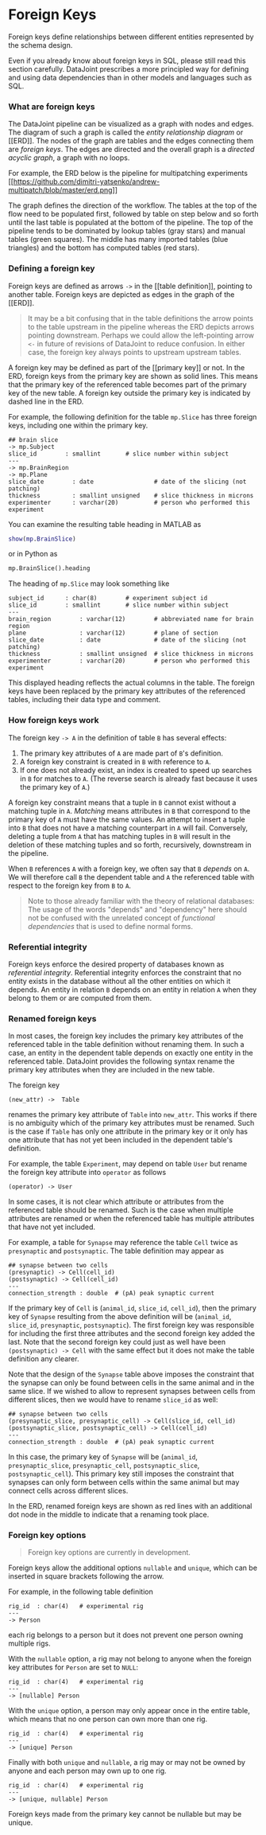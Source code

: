 # Foreign Keys

Foreign keys define relationships between different entities represented by the schema design.  

Even if you already know about foreign keys in SQL, please still read this section carefully.  DataJoint prescribes a more principled way for defining and using data dependencies than in other models and languages such as SQL.  

### What are foreign keys
The DataJoint pipeline can be visualized as a graph with nodes and edges.  The diagram of such a graph is called the *entity relationship diagram* or [[ERD]].  The nodes of the graph are tables and the edges connecting them are *foreign keys*.  The edges are directed and the overall graph is a *directed acyclic graph*, a graph with no loops. 

For example, the ERD below is the pipeline for multipatching experiments
[[https://github.com/dimitri-yatsenko/andrew-multipatch/blob/master/erd.png]]

The graph defines the direction of the workflow. The tables at the top of the flow need to be populated first, followed by table on step below and so forth until the last table is populated at the bottom of the pipeline.  The top of the pipeline tends to be dominated by lookup tables (gray stars) and manual tables (green squares).  The middle has many imported tables (blue triangles) and the bottom has computed tables (red stars).

### Defining a foreign key
Foreign keys are defined as arrows `->` in the [[table definition]], pointing to another table.  Foreign keys are depicted as edges in the graph of the [[ERD]]. 

> It may be a bit confusing that in the table definitions the arrow points to the table upstream in the pipeline whereas the ERD depicts arrows pointing downstream. Perhaps we could allow the left-pointing arrow `<-` in future of revisions of DataJoint to reduce confusion.  In either case, the foreign key always points to upstream upstream tables. 

A foreign key may be defined as part of the [[primary key]] or not.  In the ERD, foreign keys from the primary key are shown as solid lines. This means that the primary key of the referenced table becomes part of the primary key of the new table. A foreign key outside the primary key is indicated by dashed line in the ERD.

For example, the following definition for the table `mp.Slice` has three foreign keys, including one within the primary key.
```
## brain slice 
-> mp.Subject
slice_id        : smallint       # slice number within subject
---
-> mp.BrainRegion
-> mp.Plane
slice_date        : date                 # date of the slicing (not patching)
thickness         : smallint unsigned    # slice thickness in microns
experimenter      : varchar(20)          # person who performed this experiment 
```
You can examine the resulting table heading in MATLAB as 
```matlab
show(mp.BrainSlice)
```
or in Python as 
```python
mp.BrainSlice().heading
```
The heading of `mp.Slice` may look something like 
```
subject_id      : char(8)        # experiment subject id
slice_id        : smallint       # slice number within subject
---
brain_region        : varchar(12)        # abbreviated name for brain region
plane               : varchar(12)        # plane of section
slice_date          : date               # date of the slicing (not patching)
thickness           : smallint unsigned  # slice thickness in microns
experimenter        : varchar(20)        # person who performed this experiment 
```
This displayed heading reflects the actual columns in the table.  The foreign keys have been replaced by the primary key attributes of the referenced tables, including their data type and comment.

### How foreign keys work
The foreign key `-> A` in the definition of table `B` has several effects:
1. The primary key attributes of `A` are made part of `B`'s definition.
2. A foreign key constraint is created in `B` with reference to `A`.
3. If one does not already exist, an index is created to speed up searches in `B` for matches to `A`.  (The reverse search is already fast because it uses the primary key of `A`.)

A foreign key constraint means that a tuple in `B` cannot exist without a matching tuple in `A`.  *Matching* means attributes in `B` that correspond to the primary key of `A` must have the same values.  An attempt to insert a tuple into `B` that does not have a matching counterpart in `A` will fail.  Conversely, deleting a tuple from `A` that has matching tuples in `B` will result in the deletion of these matching tuples and so forth, recursively, downstream in the pipeline. 

When `B` references `A` with a foreign key, we often say that `B` *depends* on `A`.  We will therefore call `B` the dependent table and `A` the referenced table with respect to the foreign key from `B` to `A`.

> Note to those already familiar with the theory of relational databases: The usage of the words "depends" and "dependency" here should not be confused with the unrelated concept of *functional dependencies* that is used to define normal forms.

### Referential integrity
Foreign keys enforce the desired property of databases known as *referential integrity*.  Referential integrity enforces the constraint that no entity exists in the database without all the other entities on which it depends. An entity in relation `B` depends on an entity in relation `A` when they belong to them or are computed from them. 
 
### Renamed foreign keys
In most cases, the foreign key includes the primary key attributes of the referenced table in the table definition without renaming them.  In such a case, an entity in the dependent table depends on exactly one entity in the referenced table.  DataJoint provides the following syntax rename the primary key attributes when they are included in the new table.  

The foreign key
```
(new_attr) ->  Table
```
renames the primary key attribute of `Table` into `new_attr`.  This works if there is no ambiguity which of the primary key attributes must be renamed.  Such is the case if `Table` has only one attribute in the primary key or it only has one attribute that has not yet been included in the dependent table's definition.

For example, the table `Experiment`, may depend on table `User` but rename the foreign key attribute into `operator` as follows
```
(operator) -> User
```

In some cases, it is not clear which attribute or attributes from the referenced table should be renamed.  Such is the case when multiple attributes are renamed or when the referenced table has multiple attributes that have not yet included.

For example, a table for `Synapse` may reference the table `Cell` twice as `presynaptic` and `postsynaptic`. The table definition may appear as
```
## synapse between two cells
(presynaptic) -> Cell(cell_id)
(postsynaptic) -> Cell(cell_id)
---
connection_strength : double  # (pA) peak synaptic current
```
If the primary key of `Cell` is (`animal_id`, `slice_id`, `cell_id`), then the primary key of `Synapse` resulting from the above definition will be (`animal_id`, `slice_id`, `presynaptic`, `postsynaptic`).  The first foreign key was responsible for including the first three attributes and the second foreign key added the last.  Note that the second foreign key could just as well have been `(postsynaptic) -> Cell` with the same effect but it does not make the table definition any clearer.

Note that the design of the `Synapse` table above imposes the constraint that the synapse can only be found between cells in the same animal and in the same slice.  If we wished to allow to represent synapses between cells from different slices, then we would have to rename `slice_id` as well:
```
## synapse between two cells
(presynaptic_slice, presynaptic_cell) -> Cell(slice_id, cell_id)
(postsynaptic_slice, postsynaptic_cell) -> Cell(cell_id)
---
connection_strength : double  # (pA) peak synaptic current
```
In this case, the primary key of `Synapse` will be (`animal_id`, `presynaptic_slice`, `presynaptic_cell`, `postsynaptic_slice`, `postsynaptic_cell`).  This primary key still imposes the constraint that synapses can only form between cells within the same animal but may connect cells across different slices.

In the ERD, renamed foreign keys are shown as red lines with an additional dot node in the middle to indicate that a renaming took place.

### Foreign key options
> Foreign key options are currently in development.

Foreign keys allow the additional options `nullable` and `unique`, which can be inserted in square brackets following the arrow.

For example, in the following table definition
```
rig_id  : char(4)   # experimental rig
---
-> Person
```
each rig belongs to a person but it does not prevent one person owning multiple rigs. 

With the `nullable` option, a rig may not belong to anyone when the foreign key attributes for `Person` are set to `NULL`:
```
rig_id  : char(4)   # experimental rig
---
-> [nullable] Person
```

With the `unique` option, a person may only appear once in the entire table, which means that no one person can own more than one rig.  
```
rig_id  : char(4)   # experimental rig
---
-> [unique] Person
```

Finally with both `unique` and `nullable`, a rig may or may not be owned by anyone and each person may own up to one rig.
```
rig_id  : char(4)   # experimental rig
---
-> [unique, nullable] Person
```

Foreign keys made from the primary key cannot be nullable but may be unique.

